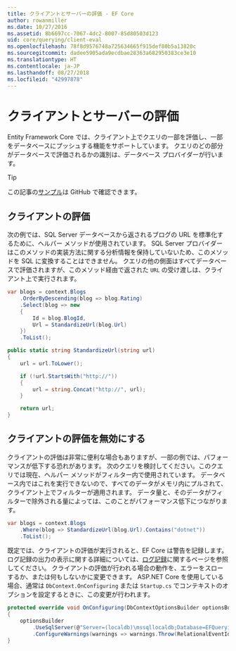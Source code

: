 ```yaml
---
title: クライアントとサーバーの評価 - EF Core
author: rowanmiller
ms.date: 10/27/2016
ms.assetid: 8b6697cc-7067-4dc2-8007-85d80503d123
uid: core/querying/client-eval
ms.openlocfilehash: 78f8d9576748a725634665f915def80b5a13820c
ms.sourcegitcommit: dadee5905ada9ecdbae28363a682950383ce3e10
ms.translationtype: HT
ms.contentlocale: ja-JP
ms.lasthandoff: 08/27/2018
ms.locfileid: "42997878"
---
```

# <a name="client-vs-server-evaluation"></a>クライアントとサーバーの評価

Entity Framework Core では、クライアント上でクエリの一部を評価し、一部をデータベースにプッシュする機能をサポートしています。 クエリのどの部分がデータベースで評価されるかの識別は、データベース プロバイダーが行います。

> [!TIP]  
> この記事の[サンプル](https://github.com/aspnet/EntityFramework.Docs/tree/master/samples/core/Querying)は GitHub で確認できます。

## <a name="client-evaluation"></a>クライアントの評価

次の例では、SQL Server データベースから返されるブログの URL を標準化するために、ヘルパー メソッドが使用されています。 SQL Server プロバイダーはこのメソッドの実装方法に関する分析情報を保持していないため、このメソッドを SQL に変換することはできません。 クエリの他の側面はすべてデータベースで評価されますが、このメソッド経由で返された `URL` の受け渡しは、クライアント上で実行されます。

<!-- [!code-csharp[Main](samples/core/Querying/Querying/ClientEval/Sample.cs?highlight=6)] -->
``` csharp
var blogs = context.Blogs
    .OrderByDescending(blog => blog.Rating)
    .Select(blog => new
    {
        Id = blog.BlogId,
        Url = StandardizeUrl(blog.Url)
    })
    .ToList();
```

<!-- [!code-csharp[Main](samples/core/Querying/Querying/ClientEval/Sample.cs)] -->
``` csharp
public static string StandardizeUrl(string url)
{
    url = url.ToLower();

    if (!url.StartsWith("http://"))
    {
        url = string.Concat("http://", url);
    }

    return url;
}
```

## <a name="disabling-client-evaluation"></a>クライアントの評価を無効にする

クライアントの評価は非常に便利な場合もありますが、一部の例では、パフォーマンスが低下する恐れがあります。 次のクエリを検討してください。このクエリでは現在、ヘルパー メソッドがフィルター内で使用されています。 データベース内ではこれを実行できないので、すべてのデータがメモリ内にプルされて、クライアント上でフィルターが適用されます。 データ量と、そのデータがフィルターで除外される量によっては、このことがパフォーマンス低下につながります。

<!-- [!code-csharp[Main](samples/core/Querying/Querying/ClientEval/Sample.cs)] -->
``` csharp
var blogs = context.Blogs
    .Where(blog => StandardizeUrl(blog.Url).Contains("dotnet"))
    .ToList();
```

既定では、クライアントの評価が実行されると、EF Core は警告を記録します。 ログ記録の出力の表示に関する詳細については、[ログ記録](../miscellaneous/logging.md)に関するページを参照してください。 クライアントの評価が行われる場合の動作を、エラーをスローするか、または何もしないかに変更できます。 ASP.NET Core を使用している場合、通常は `DbContext.OnConfiguring` または `Startup.cs` でコンテキストのオプションを設定するときに、この変更が行われます。

<!-- [!code-csharp[Main](samples/core/Querying/Querying/ClientEval/ThrowOnClientEval/BloggingContext.cs?highlight=5)] -->
``` csharp
protected override void OnConfiguring(DbContextOptionsBuilder optionsBuilder)
{
    optionsBuilder
        .UseSqlServer(@"Server=(localdb)\mssqllocaldb;Database=EFQuerying;Trusted_Connection=True;")
        .ConfigureWarnings(warnings => warnings.Throw(RelationalEventId.QueryClientEvaluationWarning));
}
```

